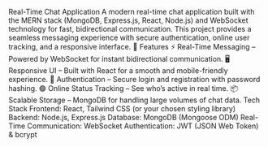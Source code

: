 Real-Time Chat Application
A modern real-time chat application built with the MERN stack (MongoDB, Express.js, React, Node.js) and WebSocket technology for fast, bidirectional communication.
This project provides a seamless messaging experience with secure authentication, online user tracking, and a responsive interface.
🚀 Features
⚡ Real-Time Messaging – Powered by WebSocket for instant bidirectional communication.
🖥️ Responsive UI – Built with React for a smooth and mobile-friendly experience.
🔐 Authentication – Secure login and registration with password hashing.
🟢 Online Status Tracking – See who’s active in real time.
📦 Scalable Storage – MongoDB for handling large volumes of chat data.
Tech Stack
Frontend: React, Tailwind CSS (or your chosen styling library)
Backend: Node.js, Express.js
Database: MongoDB (Mongoose ODM)
Real-Time Communication: WebSocket
Authentication: JWT (JSON Web Token) & bcrypt
